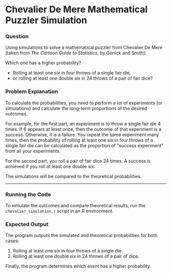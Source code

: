 # Chevalier De Mere Mathematical Puzzler Simulation

### Question

Using simulations to solve a mathematical puzzler from Chevalier De Mere (taken from *The Cartoon Guide to Statistics*, by Gonick and Smith): 

Which one has a higher probability? 

- Rolling at least one six in four throws of a single fair die, 
- or rolling at least one double six in 24 throws of a pair of fair dice?

### Problem Explanation

To calculate the probabilities, you need to perform a lot of experiments (or simulations) and calculate the long-term proportions of the desired outcomes. 

For example, for the first part, an experiment is to throw a single fair die 4 times. If 6 appears at least once, then the outcome of that experiment is a success. Otherwise, it is a failure. You repeat the same experiment many times, then the probability of rolling at least one six in four throws of a single fair die can be calculated as the proportion of "success experiment" from all your experiments.

For the second part, you roll a pair of fair dice 24 times. A success is achieved if you roll at least one double six.

The simulations will be compared to the theoretical probabilities.

---

### Running the Code

To simulate the outcomes and compare theoretical results, run the `chevalier_simulation.r` script in an R environment.

### Expected Output

The program outputs the simulated and theoretical probabilities for both cases:

1. Rolling at least one six in four throws of a single die.
2. Rolling at least one double six in 24 throws of a pair of dice.

Finally, the program determines which event has a higher probability.